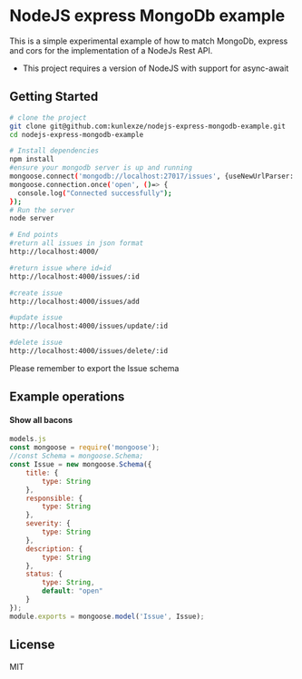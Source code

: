 NodeJS express MongoDb example
==================================

This is a simple experimental example of how to match MongoDb, express and cors for the implementation of a NodeJs Rest API.

- This project requires a version of NodeJS with support for async-await

Getting Started
---------------

```sh
# clone the project
git clone git@github.com:kunlexze/nodejs-express-mongodb-example.git
cd nodejs-express-mongodb-example

# Install dependencies
npm install
#ensure your mongodb server is up and running
mongoose.connect('mongodb://localhost:27017/issues', {useNewUrlParser: true});
mongoose.connection.once('open', ()=> {
  console.log("Connected successfully");
});
# Run the server
node server

# End points
#return all issues in json format
http://localhost:4000/

#return issue where id=id 
http://localhost:4000/issues/:id

#create issue
http://localhost:4000/issues/add

#update issue
http://localhost:4000/issues/update/:id

#delete issue
http://localhost:4000/issues/delete/:id

```

Please remember to export the Issue schema

## Example operations

#### Show all bacons
```js
models.js
const mongoose = require('mongoose');
//const Schema = mongoose.Schema;
const Issue = new mongoose.Schema({
    title: {
        type: String
    },
    responsible: {
        type: String
    },
    severity: {
        type: String
    },
    description: {
        type: String
    },
    status: {
        type: String,
        default: "open"
    }
});
module.exports = mongoose.model('Issue', Issue);
```

License
-------

MIT
